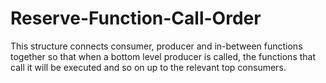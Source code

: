 # Reserve-Function-Call-Order
This structure connects consumer, producer and in-between functions together so that when a bottom level producer is called, the functions that call it will be executed and so on up to the relevant top consumers.
